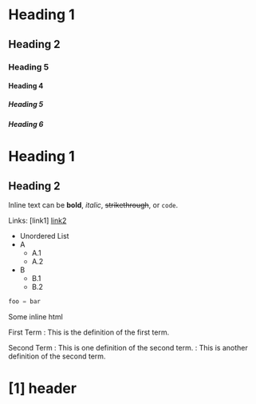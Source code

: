 # Heading 1

## Heading 2

### Heading 5

#### Heading 4

##### Heading 5

##### Heading 6

# Heading 1

## Heading 2

Inline text can be **bold**, _italic_, ~~strikethrough~~, or `code`.

Links: [link1] [link2](#href)

- Unordered List
- A
  - A.1
  - A.2
- B
  - B.1
  - B.2

```js
foo = bar
```

Some <span>inline</span> html

First Term
: This is the definition of the first term.

Second Term
: This is one definition of the second term.
: This is another definition of the second term.

# [1] header
